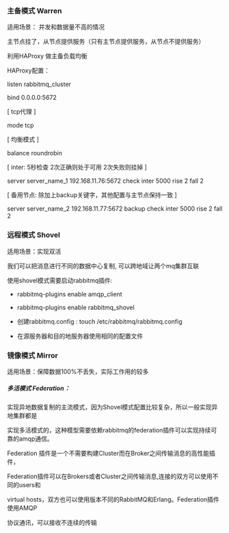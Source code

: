 ### 主备模式 Warren

适用场景： 并发和数据量不高的情况

主节点挂了，从节点提供服务（只有主节点提供服务，从节点不提供服务）

利用HAProxy 做主备负载均衡

HAProxy配置：

listen rabbitmq_cluster

bind 0.0.0.0:5672

[ tcp代理 ]

mode tcp

[ 均衡模式 ]

balance roundrobin

[ inter: 5秒检查 2次正确则处于可用 2次失败则挂掉 ]

server server_name_1 192.168.11.76:5672 check inter 5000 rise 2 fall 2

[ 备用节点: 除加上backup关键字，其他配置与主节点保持一致 ]

server server_name_2 192.168.11.77:5672 backup check inter 5000 rise 2 fall 2

### 远程模式 Shovel

适用场景：实现双活

我们可以把消息进行不同的数据中心复制, 可以跨地域让两个mq集群互联

使用shovel模式需要启动rabbitmq插件:

* rabbitmq-plugins enable amqp_client

* rabbitmq-plugins enable rabbitmq_shovel

* 创建rabbitmq.config : touch /etc/rabbitmq/rabbitmq.config

* 在源服务器和目的地服务器使用相同的配置文件
 
### 镜像模式 Mirror

适用场景：保障数据100%不丢失，实际工作用的较多
                                          

##### 多活模式 Federation：

实现异地数据复制的主流模式，因为Shovel模式配置比较复杂，所以一般实现异地集群都是

实现多活模式的，这种模型需要依赖rabbitmq的federation插件可以实现持续可靠的amqp通信。

Federation 插件是一个不需要构建Cluster而在Broker之间传输消息的高性能插件，

Federation插件可以在Brokers或者Cluster之间传输消息,连接的双方可以使用不同的users和

virtual hosts，双方也可以使用版本不同的RabbitMQ和Erlang。Federation插件使用AMQP

协议通讯，可以接收不连续的传输

